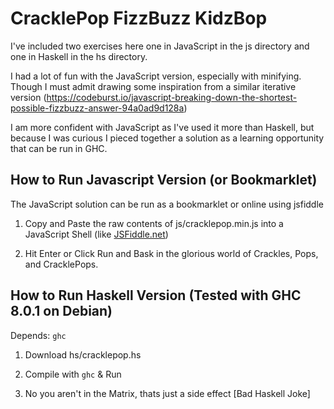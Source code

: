 # CracklePop FizzBuzz KidzBop

I've included two exercises here one in JavaScript in the js directory and one in Haskell in the hs directory.

I had a lot of fun with the JavaScript version, especially with minifying.  Though I must admit drawing some inspiration from a similar iterative version (https://codeburst.io/javascript-breaking-down-the-shortest-possible-fizzbuzz-answer-94a0ad9d128a)

I am more confident with JavaScript as I've used it more than Haskell, but because I was curious I pieced together a solution as a learning opportunity that can be run in GHC.

## How to Run Javascript Version (or Bookmarklet)

The JavaScript solution can be run as a bookmarklet or online using jsfiddle

1. Copy and Paste the raw contents of js/cracklepop.min.js into a JavaScript Shell (like [JSFiddle.net](https://jsfiddle.net/))

2. Hit Enter or Click Run and Bask in the glorious world of Crackles, Pops, and CracklePops.

## How to Run Haskell Version (Tested with GHC 8.0.1 on Debian)

Depends:
```ghc```

1. Download hs/cracklepop.hs 

2. Compile with ```ghc``` & Run

3. No you aren't in the Matrix, thats just a side effect [Bad Haskell Joke]

